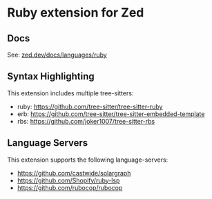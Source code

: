 # Ruby extension for Zed

## Docs

See: [zed.dev/docs/languages/ruby](https://zed.dev/docs/languages/ruby)

## Syntax Highlighting

This extension includes multiple tree-sitters:

- ruby: https://github.com/tree-sitter/tree-sitter-ruby
- erb: https://github.com/tree-sitter/tree-sitter-embedded-template
- rbs: https://github.com/joker1007/tree-sitter-rbs

## Language Servers

This extension supports the following language-servers:

- https://github.com/castwide/solargraph
- https://github.com/Shopify/ruby-lsp
- https://github.com/rubocop/rubocop
